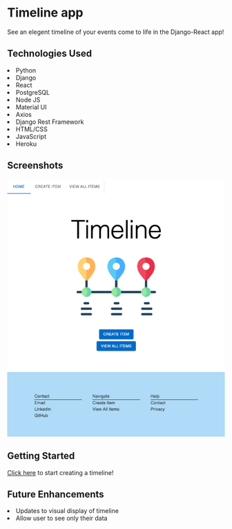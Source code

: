 # Timeline app

See an elegent timeline of your events come to life in the Django-React app!

## Technologies Used
<li>Python</li>
<li>Django</li>
<li>React</li>
<li>PostgreSQL</li>
<li>Node JS</li>
<li>Material UI</li>
<li>Axios</li>
<li>Django Rest Framework</li>
<li>HTML/CSS</li>
<li>JavaScript</li>
<li>Heroku</li>

## Screenshots
<p align="center">
<img src="https://github.com/laurakelly1/virtual-timeline/blob/main/src/images/Screen%20Shot%202022-07-19%20at%207.06.46%20pm.png?raw=true"/>
</p>

## Getting Started
<a href="https://virtual-timeline.herokuapp.com/" target="_blank">Click here</a> to start creating a timeline!

## Future Enhancements
<li>Updates to visual display of timeline </li>
<li>Allow user to see only their data </li>
</ul>